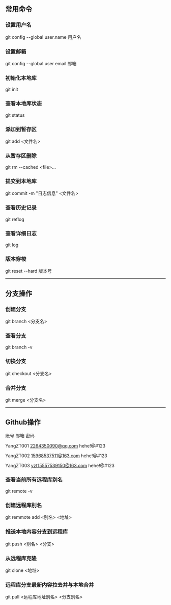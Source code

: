 ## 常用命令

### 设置用户名

git config --global user.name 用户名

### 设置邮箱

git config --global user email 邮箱

### 初始化本地库

git init

### 查看本地库状态

git status

### 添加到暂存区

git add <文件名>

### 从暂存区删除

git rm --cached \<file\>...

### 提交到本地库

git commit -m "日志信息" <文件名>

### 查看历史记录

git reflog

### 查看详细日志

git log

### 版本穿梭

git reset --hard 版本号

------

## 分支操作

### 创建分支

git branch \<分支名\>

### 查看分支

git branch -v

### 切换分支

git checkout \<分支名\>

### 合并分支

git merge \<分支名\>

------

## Github操作

账号						邮箱											密码

YangZT001			2264350090@qq.com			 hehe!@#123

YangZT002			15968537511@163.com     	hehe!@#123

YangZT003			yzt15557539150@163.com	hehe!@#123

### 查看当前所有远程库别名

git remote -v

### 创建远程库别名

git remmote add \<别名\> <地址\>

### 推送本地内容分支到远程库

git push \<别名\> \<分支\>

### 从远程库克隆

git clone \<地址\>

### 远程库分支最新内容拉去并与本地合并

git pull \<远程库地址别名> \<分支别名>